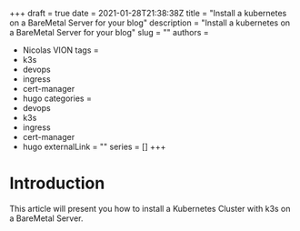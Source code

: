 +++
draft = true
date = 2021-01-28T21:38:38Z
title = "Install a kubernetes on a BareMetal Server for your blog"
description = "Install a kubernetes on a BareMetal Server for your blog"
slug = ""
authors =
- Nicolas VION
tags =
- k3s
- devops
- ingress
- cert-manager
- hugo
categories =
- devops
- k3s
- ingress
- cert-manager
- hugo
externalLink = ""
series = []
+++

# Introduction

This article will present you how to install a Kubernetes Cluster with k3s on a
BareMetal Server.
